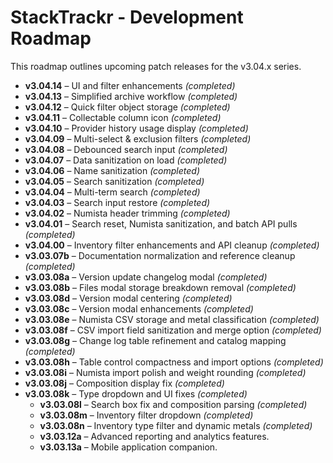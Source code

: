 # StackTrackr - Development Roadmap

This roadmap outlines upcoming patch releases for the v3.04.x series.

- **v3.04.14** – UI and filter enhancements *(completed)*
- **v3.04.13** – Simplified archive workflow *(completed)*
- **v3.04.12** – Quick filter object storage *(completed)*
- **v3.04.11** – Collectable column icon *(completed)*
- **v3.04.10** – Provider history usage display *(completed)*
- **v3.04.09** – Multi-select & exclusion filters *(completed)*
- **v3.04.08** – Debounced search input *(completed)*
- **v3.04.07** – Data sanitization on load *(completed)*
- **v3.04.06** – Name sanitization *(completed)*
- **v3.04.05** – Search sanitization *(completed)*
- **v3.04.04** – Multi-term search *(completed)*
- **v3.04.03** – Search input restore *(completed)*
- **v3.04.02** – Numista header trimming *(completed)*
- **v3.04.01** – Search reset, Numista sanitization, and batch API pulls *(completed)*
- **v3.04.00** – Inventory filter enhancements and API cleanup *(completed)*
- **v3.03.07b** – Documentation normalization and reference cleanup *(completed)*
- **v3.03.08a** – Version update changelog modal *(completed)*
- **v3.03.08b** – Files modal storage breakdown removal *(completed)*
- **v3.03.08d** – Version modal centering *(completed)*
- **v3.03.08c** – Version modal enhancements *(completed)*
- **v3.03.08e** – Numista CSV storage and metal classification *(completed)*
- **v3.03.08f** – CSV import field sanitization and merge option *(completed)*
- **v3.03.08g** – Change log table refinement and catalog mapping *(completed)*
- **v3.03.08h** – Table control compactness and import options *(completed)*
- **v3.03.08i** – Numista import polish and weight rounding *(completed)*
- **v3.03.08j** – Composition display fix *(completed)*
- **v3.03.08k** – Type dropdown and UI fixes *(completed)*
  - **v3.03.08l** – Search box fix and composition parsing *(completed)*
  - **v3.03.08m** – Inventory filter dropdown *(completed)*
  - **v3.03.08n** – Inventory type filter and dynamic metals *(completed)*
  - **v3.03.12a** – Advanced reporting and analytics features.
  - **v3.03.13a** – Mobile application companion.


